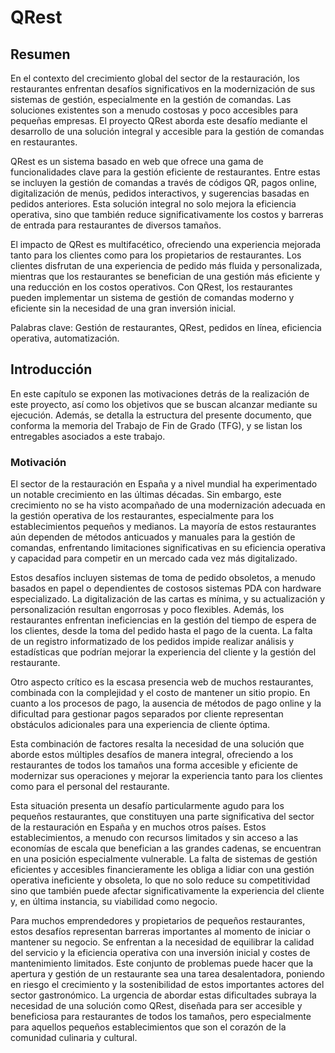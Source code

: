 # QRest

## Resumen

En el contexto del crecimiento global del sector de la restauración, los restaurantes enfrentan desafíos significativos en la modernización de sus sistemas de gestión, especialmente en la gestión de comandas. Las soluciones existentes son a menudo costosas y poco accesibles para pequeñas empresas. El proyecto QRest aborda este desafío mediante el desarrollo de una solución integral y accesible para la gestión de comandas en restaurantes.

QRest es un sistema basado en web que ofrece una gama de funcionalidades clave para la gestión eficiente de restaurantes. Entre estas se incluyen la gestión de comandas a través de códigos QR, pagos online, digitalización de menús, pedidos interactivos, y sugerencias basadas en pedidos anteriores. Esta solución integral no solo mejora la eficiencia operativa, sino que también reduce significativamente los costos y barreras de entrada para restaurantes de diversos tamaños.

El impacto de QRest es multifacético, ofreciendo una experiencia mejorada tanto para los clientes como para los propietarios de restaurantes. Los clientes disfrutan de una experiencia de pedido más fluida y personalizada, mientras que los restaurantes se benefician de una gestión más eficiente y una reducción en los costos operativos. Con QRest, los restaurantes pueden implementar un sistema de gestión de comandas moderno y eficiente sin la necesidad de una gran inversión inicial.

Palabras clave: Gestión de restaurantes, QRest, pedidos en línea, eficiencia operativa, automatización.

## Introducción

En este capítulo se exponen las motivaciones detrás de la realización de este proyecto, así como los objetivos que se buscan alcanzar mediante su ejecución. Además, se detalla la estructura del presente documento, que conforma la memoria del Trabajo de Fin de Grado (TFG), y se listan los entregables asociados a este trabajo.

### Motivación

El sector de la restauración en España y a nivel mundial ha experimentado un notable crecimiento en las últimas décadas. Sin embargo, este crecimiento no se ha visto acompañado de una modernización adecuada en la gestión operativa de los restaurantes, especialmente para los establecimientos pequeños y medianos. La mayoría de estos restaurantes aún dependen de métodos anticuados y manuales para la gestión de comandas, enfrentando limitaciones significativas en su eficiencia operativa y capacidad para competir en un mercado cada vez más digitalizado.

Estos desafíos incluyen sistemas de toma de pedido obsoletos, a menudo basados en papel o dependientes de costosos sistemas PDA con hardware especializado. La digitalización de las cartas es mínima, y su actualización y personalización resultan engorrosas y poco flexibles. Además, los restaurantes enfrentan ineficiencias en la gestión del tiempo de espera de los clientes, desde la toma del pedido hasta el pago de la cuenta. La falta de un registro informatizado de los pedidos impide realizar análisis y estadísticas que podrían mejorar la experiencia del cliente y la gestión del restaurante.

Otro aspecto crítico es la escasa presencia web de muchos restaurantes, combinada con la complejidad y el costo de mantener un sitio propio. En cuanto a los procesos de pago, la ausencia de métodos de pago online y la dificultad para gestionar pagos separados por cliente representan obstáculos adicionales para una experiencia de cliente óptima.

Esta combinación de factores resalta la necesidad de una solución que aborde estos múltiples desafíos de manera integral, ofreciendo a los restaurantes de todos los tamaños una forma accesible y eficiente de modernizar sus operaciones y mejorar la experiencia tanto para los clientes como para el personal del restaurante.

Esta situación presenta un desafío particularmente agudo para los pequeños restaurantes, que constituyen una parte significativa del sector de la restauración en España y en muchos otros países. Estos establecimientos, a menudo con recursos limitados y sin acceso a las economías de escala que benefician a las grandes cadenas, se encuentran en una posición especialmente vulnerable. La falta de sistemas de gestión eficientes y accesibles financieramente les obliga a lidiar con una gestión operativa ineficiente y obsoleta, lo que no solo reduce su competitividad sino que también puede afectar significativamente la experiencia del cliente y, en última instancia, su viabilidad como negocio.

Para muchos emprendedores y propietarios de pequeños restaurantes, estos desafíos representan barreras importantes al momento de iniciar o mantener su negocio. Se enfrentan a la necesidad de equilibrar la calidad del servicio y la eficiencia operativa con una inversión inicial y costes de mantenimiento limitados. Este conjunto de problemas puede hacer que la apertura y gestión de un restaurante sea una tarea desalentadora, poniendo en riesgo el crecimiento y la sostenibilidad de estos importantes actores del sector gastronómico. La urgencia de abordar estas dificultades subraya la necesidad de una solución como QRest, diseñada para ser accesible y beneficiosa para restaurantes de todos los tamaños, pero especialmente para aquellos pequeños establecimientos que son el corazón de la comunidad culinaria y cultural.
